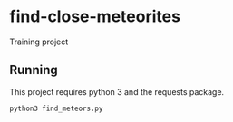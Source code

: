 # find-close-meteorites
Training project

## Running

This project requires python 3 and the requests package.

`python3 find_meteors.py`
